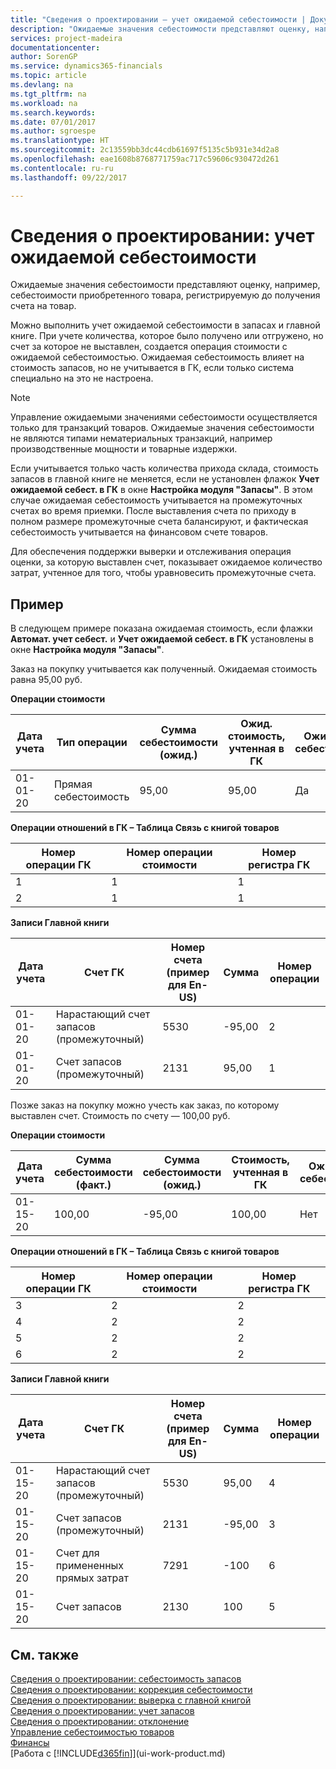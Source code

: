 ```yaml
---
title: "Сведения о проектировании — учет ожидаемой себестоимости | Документы Майкрософт"
description: "Ожидаемые значения себестоимости представляют оценку, например, себестоимости приобретенного товара, регистрируемую до получения счета на товар."
services: project-madeira
documentationcenter: 
author: SorenGP
ms.service: dynamics365-financials
ms.topic: article
ms.devlang: na
ms.tgt_pltfrm: na
ms.workload: na
ms.search.keywords: 
ms.date: 07/01/2017
ms.author: sgroespe
ms.translationtype: HT
ms.sourcegitcommit: 2c13559bb3dc44cdb61697f5135c5b931e34d2a8
ms.openlocfilehash: eae1608b8768771759ac717c59606c930472d261
ms.contentlocale: ru-ru
ms.lasthandoff: 09/22/2017

---
```

# <a name="design-details-expected-cost-posting"></a>Сведения о проектировании: учет ожидаемой себестоимости
Ожидаемые значения себестоимости представляют оценку, например, себестоимости приобретенного товара, регистрируемую до получения счета на товар.  

 Можно выполнить учет ожидаемой себестоимости в запасах и главной книге. При учете количества, которое было получено или отгружено, но счет за которое не выставлен, создается операция стоимости с ожидаемой себестоимостью. Ожидаемая себестоимость влияет на стоимость запасов, но не учитывается в ГК, если только система специально на это не настроена.  

> [!NOTE]  
>  Управление ожидаемыми значениями себестоимости осуществляется только для транзакций товаров. Ожидаемые значения себестоимости не являются типами нематериальных транзакций, например производственные мощности и товарные издержки.  

 Если учитывается только часть количества прихода склада, стоимость запасов в главной книге не меняется, если не установлен флажок **Учет ожидаемой себест. в ГК** в окне **Настройка модуля "Запасы"**. В этом случае ожидаемая себестоимость учитывается на промежуточных счетах во время приемки. После выставления счета по приходу в полном размере промежуточные счета балансируют, и фактическая себестоимость учитывается на финансовом счете товаров.  

 Для обеспечения поддержки выверки и отслеживания операция оценки, за которую выставлен счет, показывает ожидаемое количество затрат, учтенное для того, чтобы уравновесить промежуточные счета.  

## <a name="example"></a>Пример  
 В следующем примере показана ожидаемая стоимость, если флажки **Автомат. учет себест.** и **Учет ожидаемой себест. в ГК** установлены в окне **Настройка модуля "Запасы"**.  

 Заказ на покупку учитывается как полученный. Ожидаемая стоимость равна 95,00 руб.  

 **Операции стоимости**  

|Дата учета|Тип операции|Сумма себестоимости (ожид.)|Ожид. стоимость, учтенная в ГК|Ожидаемая себестоимость|Номер товарной операции|Номер операции|  
|------------------|----------------|------------------------------|----------------------------------|-------------------|---------------------------|---------------|  
|01-01-20|Прямая себестоимость|95,00|95,00|Да|1|1|  

 **Операции отношений в ГК – Таблица Связь с книгой товаров**  

|Номер операции ГК|Номер операции стоимости|Номер регистра ГК|  
|--------------------|---------------------|-----------------------|  
|1|1|1|  
|2|1|1|  

 **Записи Главной книги**  

|Дата учета|Счет ГК|Номер счета (пример для En-US)|Сумма|Номер операции|  
|------------------|------------------|---------------------------------|------------|---------------|  
|01-01-20|Нарастающий счет запасов (промежуточный)|5530|-95,00|2|  
|01-01-20|Счет запасов (промежуточный)|2131|95,00|1|  

 Позже заказ на покупку можно учесть как заказ, по которому выставлен счет. Стоимость по счету — 100,00 руб.  

 **Операции стоимости**  

|Дата учета|Сумма себестоимости (факт.)|Сумма себестоимости (ожид.)|Стоимость, учтенная в ГК|Ожидаемая себестоимость|Номер товарной операции|Номер операции|  
|------------------|----------------------------|------------------------------|-------------------------|-------------------|---------------------------|---------------|  
|01-15-20|100,00|-95,00|100,00|Нет|1|2|  

 **Операции отношений в ГК – Таблица Связь с книгой товаров**  

|Номер операции ГК|Номер операции стоимости|Номер регистра ГК|  
|--------------------|---------------------|-----------------------|  
|3|2|2|  
|4|2|2|  
|5|2|2|  
|6|2|2|  

 **Записи Главной книги**  

|Дата учета|Счет ГК|Номер счета (пример для En-US)|Сумма|Номер операции|  
|------------------|------------------|---------------------------------|------------|---------------|  
|01-15-20|Нарастающий счет запасов (промежуточный)|5530|95,00|4|  
|01-15-20|Счет запасов (промежуточный)|2131|-95,00|3|  
|01-15-20|Счет для примененных прямых затрат|7291|-100|6|  
|01-15-20|Счет запасов|2130|100|5|  

## <a name="see-also"></a>См. также
 [Сведения о проектировании: себестоимость запасов](design-details-inventory-costing.md)   
 [Сведения о проектировании: коррекция себестоимости](design-details-cost-adjustment.md)   
 [Сведения о проектировании: выверка с главной книгой](design-details-reconciliation-with-the-general-ledger.md)   
 [Сведения о проектировании: учет запасов](design-details-inventory-posting.md)   
 [Сведения о проектировании: отклонение](design-details-variance.md)  
 [Управление себестоимостью товаров](finance-manage-inventory-costs.md)  
 [Финансы](finance.md)  
 [Работа с [!INCLUDE[d365fin](includes/d365fin_md.md)]](ui-work-product.md)

